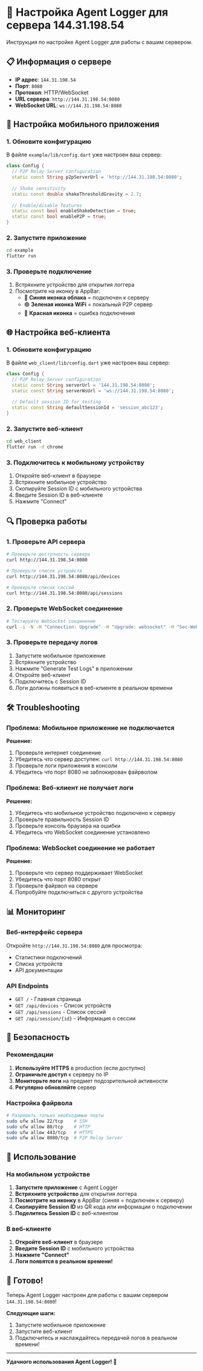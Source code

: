 # 🚀 Настройка Agent Logger для сервера 144.31.198.54

Инструкция по настройке Agent Logger для работы с вашим сервером.

## 📋 Информация о сервере

- **IP адрес**: `144.31.198.54`
- **Порт**: `8080`
- **Протокол**: HTTP/WebSocket
- **URL сервера**: `http://144.31.198.54:8080`
- **WebSocket URL**: `ws://144.31.198.54:8080`

## 🔧 Настройка мобильного приложения

### 1. Обновите конфигурацию

В файле `example/lib/config.dart` уже настроен ваш сервер:

```dart
class Config {
  // P2P Relay Server configuration
  static const String p2pServerUrl = 'http://144.31.198.54:8080';
  
  // Shake sensitivity
  static const double shakeThresholdGravity = 2.7;
  
  // Enable/disable features
  static const bool enableShakeDetection = true;
  static const bool enableP2P = true;
}
```

### 2. Запустите приложение

```bash
cd example
flutter run
```

### 3. Проверьте подключение

1. Встряхните устройство для открытия логгера
2. Посмотрите на иконку в AppBar:
   - 🔵 **Синяя иконка облака** = подключен к серверу
   - 🟢 **Зеленая иконка WiFi** = локальный P2P сервер
   - 🔴 **Красная иконка** = ошибка подключения

## 🌐 Настройка веб-клиента

### 1. Обновите конфигурацию

В файле `web_client/lib/config.dart` уже настроен ваш сервер:

```dart
class Config {
  // P2P Relay Server configuration
  static const String serverUrl = '144.31.198.54:8080';
  static const String serverWsUrl = 'ws://144.31.198.54:8080';
  
  // Default session ID for testing
  static const String defaultSessionId = 'session_abc123';
}
```

### 2. Запустите веб-клиент

```bash
cd web_client
flutter run -d chrome
```

### 3. Подключитесь к мобильному устройству

1. Откройте веб-клиент в браузере
2. Встряхните мобильное устройство
3. Скопируйте Session ID с мобильного устройства
4. Введите Session ID в веб-клиенте
5. Нажмите "Connect"

## 🔍 Проверка работы

### 1. Проверьте API сервера

```bash
# Проверьте доступность сервера
curl http://144.31.198.54:8080

# Проверьте список устройств
curl http://144.31.198.54:8080/api/devices

# Проверьте список сессий
curl http://144.31.198.54:8080/api/sessions
```

### 2. Проверьте WebSocket соединение

```bash
# Тестируйте WebSocket соединение
curl -i -N -H "Connection: Upgrade" -H "Upgrade: websocket" -H "Sec-WebSocket-Key: test" -H "Sec-WebSocket-Version: 13" http://144.31.198.54:8080/ws?type=mobile
```

### 3. Проверьте передачу логов

1. Запустите мобильное приложение
2. Встряхните устройство
3. Нажмите "Generate Test Logs" в приложении
4. Откройте веб-клиент
5. Подключитесь с Session ID
6. Логи должны появиться в веб-клиенте в реальном времени

## 🛠️ Troubleshooting

### Проблема: Мобильное приложение не подключается

**Решение:**
1. Проверьте интернет соединение
2. Убедитесь что сервер доступен: `curl http://144.31.198.54:8080`
3. Проверьте логи приложения в консоли
4. Убедитесь что порт 8080 не заблокирован файрволом

### Проблема: Веб-клиент не получает логи

**Решение:**
1. Убедитесь что мобильное устройство подключено к серверу
2. Проверьте правильность Session ID
3. Проверьте консоль браузера на ошибки
4. Убедитесь что WebSocket соединение установлено

### Проблема: WebSocket соединение не работает

**Решение:**
1. Проверьте что сервер поддерживает WebSocket
2. Убедитесь что порт 8080 открыт
3. Проверьте файрвол на сервере
4. Попробуйте подключиться с другого устройства

## 📊 Мониторинг

### Веб-интерфейс сервера

Откройте `http://144.31.198.54:8080` для просмотра:
- Статистики подключений
- Списка устройств
- API документации

### API Endpoints

- `GET /` - Главная страница
- `GET /api/devices` - Список устройств
- `GET /api/sessions` - Список сессий
- `GET /api/session/{id}` - Информация о сессии

## 🔐 Безопасность

### Рекомендации

1. **Используйте HTTPS** в production (если доступно)
2. **Ограничьте доступ** к серверу по IP
3. **Мониторьте логи** на предмет подозрительной активности
4. **Регулярно обновляйте** сервер

### Настройка файрвола

```bash
# Разрешить только необходимые порты
sudo ufw allow 22/tcp    # SSH
sudo ufw allow 80/tcp    # HTTP
sudo ufw allow 443/tcp   # HTTPS
sudo ufw allow 8080/tcp  # P2P Relay Server
```

## 📱 Использование

### На мобильном устройстве

1. **Запустите приложение** с Agent Logger
2. **Встряхните устройство** для открытия логгера
3. **Посмотрите на иконку** в AppBar (синяя = подключен к серверу)
4. **Скопируйте Session ID** из QR кода или информации о подключении
5. **Поделитесь Session ID** с веб-клиентом

### В веб-клиенте

1. **Откройте веб-клиент** в браузере
2. **Введите Session ID** с мобильного устройства
3. **Нажмите "Connect"**
4. **Логи появятся в реальном времени!**

## 🎉 Готово!

Теперь Agent Logger настроен для работы с вашим сервером `144.31.198.54:8080`!

**Следующие шаги:**
1. Запустите мобильное приложение
2. Запустите веб-клиент
3. Подключитесь и наслаждайтесь передачей логов в реальном времени!

---

**Удачного использования Agent Logger! 🚀**
